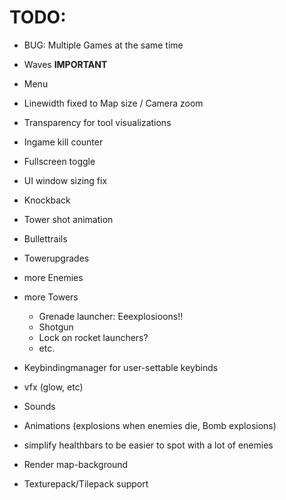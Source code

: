 # TODO:

- BUG: Multiple Games at the same time

- Waves **IMPORTANT**
- Menu
- Linewidth fixed to Map size / Camera zoom
- Transparency for tool visualizations
- Ingame kill counter
- Fullscreen toggle
- UI window sizing fix 
- Knockback
- Tower shot animation
- Bullettrails
- Towerupgrades
- more Enemies
- more Towers
  - Grenade launcher: Eeexplosioons!!
  - Shotgun
  - Lock on rocket launchers?
  - etc.
- Keybindingmanager for user-settable keybinds
- vfx (glow, etc)
- Sounds
- Animations (explosions when enemies die, Bomb explosions)
- simplify healthbars to be easier to spot with a lot of enemies
- Render map-background
- Texturepack/Tilepack support
